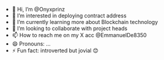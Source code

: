 - 👋 Hi, I’m @Onyxprinz
- 👀 I’m interested in deploying contract address 
- 🌱 I’m currently learning more about Blockchain technology 
- 💞️ I’m looking to collaborate with project heads
- 📫 How to reach me on my X acc @EmmanuelDe8350
- 😄 Pronouns: ...
- ⚡ Fun fact: introverted but jovial 😊
<!---
Onyxprinz/Onyxprinz is a ✨ special ✨ repository because its `README.md` (this file) appears on your GitHub profile.
You can click the Preview link to take a look at your changes.
--->

